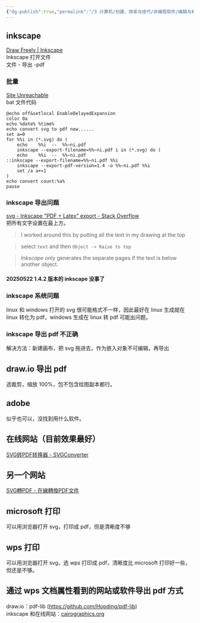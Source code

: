 ```yaml
---
{"dg-publish":true,"permalink":"/3 计算机/创建、效率与技巧/非编程软件/编辑与格式/SVG转PDF/","title":"SVG转PDF"}
---
```



## inkscape
[Draw Freely | Inkscape](https://inkscape.org/)  
Inkscape 打开文件  
文件 - 导出 -pdf
### 批量
[Site Unreachable](https://zhuanlan.zhihu.com/p/144722704?utm_id=0)  
bat 文件代码
```
@echo off&setlocal EnableDelayedExpansion
color 0a
echo %date% %time%
echo convert svg to pdf now......
set a=0
for %%i in (*.svg) do (
    echo    %%i  --  %%~ni.pdf 
    inkscape --export-filename=%%~ni.pdf i in (*.svg) do (
    echo    %%i  --  %%~ni.pdf 
::inkscape --export-filename=%%~ni.pdf %%i
    inkscape --export-pdf-version=1.4 -o %%~ni.pdf %%i
    set /a a+=1
)
echo convert count:%a%
pause

```
### inkscape 导出问题
[svg - Inkscape "PDF + Latex" export - Stack Overflow](https://stackoverflow.com/questions/29975786/inkscape-pdf-latex-export/41110512#41110512)  
把所有文字设置在最上方。

>I worked around this by putting all the text in my drawing at the top

> select `text` and then `Object -> Raise to top`

>_Inkscape_ only generates the separate pages if the text is below another object.
#### 20250522 1.4.2 版本的 inkscape 没事了

### inkscape 系统问题
linux 和 windows 打开的 svg 很可能格式不一样，因此最好在 linux 生成就在 linux 转化为 pdf，windows 生成在 linux 转 pdf 可能出问题。
### inkscape 导出 pdf 不正确
解决方法：新建画布，把 svg 拖进去，作为嵌入对象不可编辑，再导出
## draw.io 导出 pdf
选裁剪，缩放 100%，包不包含绘图副本都行。
## adobe 
似乎也可以，没找到用什么软件。
## 在线网站（目前效果最好）
[SVG转PDF转换器 - SVGConverter](https://svgconverter.com/zh/svg-to-pdf)
## 另一个网站
[SVG轉PDF - 在線轉換PDF文件](https://www.aconvert.com/tw/pdf/svg-to-pdf/)
## microsoft 打印
可以用浏览器打开 svg，打印成 pdf，但是清晰度不够
## wps 打印
可以用浏览器打开 svg，选 wps 打印成 pdf，清晰度比 microsoft 打印好一些，但还是不够。

## 通过 wps 文档属性看到的网站或软件导出 pdf 方式
draw.io：pdf-lib (https://github.com/Hopding/pdf-lib)  
inkscape 和在线网站：[cairographics.org](https://cairographics.org/)
